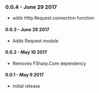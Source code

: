 ### 0.0.4 - June 29 2017
* adds Http.Request.connection function

#### 0.0.3 - June 29 2017
* Adds Request module

#### 0.0.2 - May 10 2017
* Removes FSharp.Core dependency

#### 0.0.1 - May 9 2017
* Initial release
